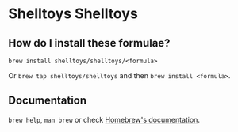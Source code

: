 # Shelltoys Shelltoys

## How do I install these formulae?
`brew install shelltoys/shelltoys/<formula>`

Or `brew tap shelltoys/shelltoys` and then `brew install <formula>`.

## Documentation
`brew help`, `man brew` or check [Homebrew's documentation](https://docs.brew.sh).
